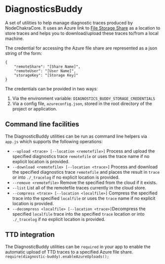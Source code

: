 # DiagnosticsBuddy
A set of utilities to help manage diagnostic traces produced by NodeChakraCore. It uses an Azure link to [File Storage Share](https://azure.microsoft.com/en-us/services/storage/files) as a location to store traces and helps you to download/upload these traces to/from a local machine. 

The credential for accessing the Azure file share are represented as a json string of the form:
```
{
    "remoteShare": "[Share Name]",
    "remoteUser": "[User Name]",
    "storageKey": "[Storage Key]"
}
```
The credentials can be provided in two ways:
  1) Via the environment variable: `DIAGNOSTICS_BUDDY_STORAGE_CREDENTIALS`
  2) Via a config file, `azureconfig.json`, stored in the root directory of the project or application.

## Command line facilities
The DiagnosticBuddy utilities can be run as command line helpers via `app.js` which supports the following operations:
  * `--upload <trace> [--location <remotefile>]`   Process and upload the specified diagnostics trace `remotefile` or uses the trace name if no explicit location is provided.
  * `--download <remotefile> [--location <trace>]` Process and download the specified diagnostics trace `remotefile` and places the result in `trace` or into `./_tracelog` if no explicit location is provided.
  * `--remove <remotefile>` Remove the specified from the cloud if it exists.
  * `--list` List all of the remotefile traces currently in the cloud store.
  * `--compress <trace> [--location <localfile>]`  Compress the specified trace into the specified `localfile` or uses the `trace` name if no explicit location is provided.
  * `--decompress <localfile> [--location <trace>]`Decompress the specified `localfile` trace into the specified `trace` location or into `./_tracelog` if no explicit location is provided.

## TTD integration
The DiagnosticBuddy utilities can be `required` in your app to enable the automatic upload of TTD traces to a specified Azure file share.
`require(diagnostic-buddy).enableAzureUploads();`

